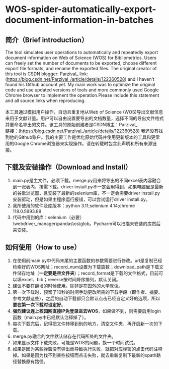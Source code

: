 # WOS-spider-automatically-export-document-information-in-batches
## 简介（Brief introduction）
  The tool simulates user operations to automatically and repeatedly export document information on Web of Science (WOS) for Bibliometrics. Users can freely set the number of documents to be exported, choose different export file formats, and rename the exported files. The original creator of this tool is CSDN blogger: Parzival_  link:(https://blog.csdn.net/Parzival_/article/details/122360528) and I haven’t found his Github account yet. My main work was to optimize the original code and use updated versions of tools and more commonly used Google Chrome browser to implement the operation.Please include this statement and all source links when reproducing.
<br>
<br>   本工具通过模拟用户操作，自动且重复地从Web of Science (WOS)导出文献信息来用于文献计量。用户可以自由设置要导出的文档数量，选择不同的导出文件格式并重命名导出的文件。该工具的原始创建者是CSDN博主：Parzival_
<br>链接：(https://blog.csdn.net/Parzival_/article/details/122360528) 我还没有找到他的Github账户。我的主要工作是优化原始代码并使用更新版本的工具和更常用的Google Chrome浏览器来实现操作。请在转载时包含此声明和所有来源链接。
## 下载及安装操作（Download and Install）
1. main.py是主文件，必须下载。merge.py用来将导出的不同excel表内容融合到一张表内，按需下载。driver install.py不一定会用得到，如果电脑里是最新的谷歌浏览器，且安装了最新的selenium库，不一定会需要driver install.py安装驱动，但是如果主程序运行报错，可以尝试运行driver install.py。
2. 我所使用的软件及库版本：python 3.11;selenium 4.14;chrome 118.0.5993.89
3. 代码中用到的库：selenium（必要）\webdriver_manager\pandas\os\glob。Pycharm可以扫描未安装的库然后来安装。
## 如何使用（How to use）
1. 在使用前main.py中代码末尾的主要函数的参数需要进行修改。url是复制已经检索好的WOS网址；record_num设置为下载篇数；download_path是下载文件储存地址（**一定要是空文件夹**）；record_format是下载的文件格式，目前可以填excel、bib；reverse按时间降序排列，默认关闭。
2. 建议不要在翻墙的时候使用。除非是在国外的大学就读。
3. 第一次下载时，预留了10秒的时间手动更改所需的下载字段（即作者、摘要、参考文献这些），之后的自动下载都只会默认点击已经自定义好的选项，所以**要在第一次下载时设定好**。
4. **强烈建议连上校园网直接IP免登录进去WOS**，如果做不到，则需要启用login函数（main.py中已经默认注释掉了）。
5. 每次下载完后，记得把文件转移到别的地方，清空文件夹，再开启新一次的下载。
6. merge.py融合的文件默认储存在代码所处的文件夹。
7. 如果显示文件下载失败，可能是WOS的问题，换一个时间试试。
8. 如果是因为某些弹窗没有弹出而导致执行失败，就把对应弹窗的点击代码注释掉。如果是因为找不到某些按钮而点击失败，就去重新复制下最新的xpath路径替换原有路径。
